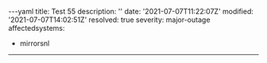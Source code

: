 ---yaml
title: Test 55
description: ''
date: '2021-07-07T11:22:07Z'
modified: '2021-07-07T14:02:51Z'
resolved: true
severity: major-outage
affectedsystems:
  - mirrorsnl
---


